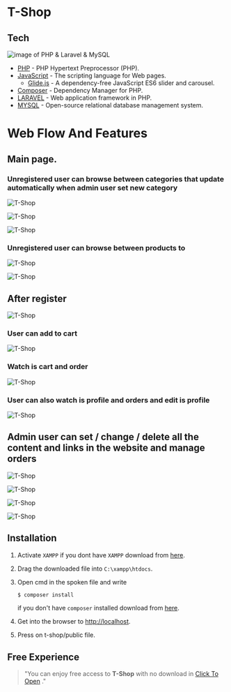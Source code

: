 # T-Shop

## Tech

![image of PHP & Laravel & MySQL](https://miro.medium.com/max/400/0*ooQ249rGh5K7APFd.png)

* [PHP]() - PHP Hypertext Preprocessor (PHP).
* [JavaScript]() - The scripting language for Web pages.
    * [Glide.js]() - A dependency-free JavaScript ES6 slider and carousel.
* [Composer]() - Dependency Manager for PHP.
* [LARAVEL]() - Web application framework in PHP.
* [MYSQL]() - Open-source relational database management system. 


# Web Flow And Features

## Main page.

### Unregistered user can browse between categories that update automatically when admin user set new category

![T-Shop](resources/images/readme/home-1.PNG)

![T-Shop](resources/images/readme/categories.PNG)

![T-Shop](resources/images/readme/in-category.PNG)


### Unregistered user can browse between products to 

![T-Shop](resources/images/readme/home-2.PNG)

![T-Shop](resources/images/readme/products.PNG)

## After register

![T-Shop](resources/images/readme/sign-up.PNG)

### User can add to cart 

![T-Shop](resources/images/readme/add-to-cart.PNG)

### Watch is cart and order

![T-Shop](resources/images/readme/checkout.PNG)

### User can also watch is profile and orders and edit is profile

![T-Shop](resources/images/readme/profile.PNG)

## Admin user can set / change / delete all the content and links in the website and manage orders 

![T-Shop](resources/images/readme/admin-home.PNG)

![T-Shop](resources/images/readme/orders-admin.PNG)

![T-Shop](resources/images/readme/admin-products.PNG)

![T-Shop](resources/images/readme/menu-admin.PNG)

## Installation

1. Activate `XAMPP` if you dont have `XAMPP` download from [here](https://www.apachefriends.org/download.html).

3. Drag the downloaded file into `C:\xampp\htdocs`.

2. Open cmd in the spoken file and write 
    ```sh
    $ composer install
    ```
    if you don't have `composer` installed download from [here](https://getcomposer.org/).

4. Get into the browser to [http://localhost](http://localhost).

5. Press on t-shop/public file. 

## Free Experience 

> "You can enjoy free access to **T-Shop** 
> with no download in [Click To Open](https://t-shop-laravel.000webhostapp.com/public/) ."

